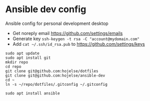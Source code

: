# Ansible dev config
Ansible config for personal development desktop

- Get noreply email https://github.com/settings/emails
- Generate key `ssh-keygen -t rsa -C "account@mydomain.com"`
- Add `cat ~/.ssh/id_rsa.pub` to https://github.com/settings/keys

```
sudo apt update
sudo apt install git
mkdir repo
cd repo
git clone git@github.com:hojelse/dotfiles
git clone git@github.com:hojelse/ansible-dev
cd ~
ln -s ~/repo/dotfiles/.gitconfig ~/.gitconfig
```

```
sudo apt install ansible
```
